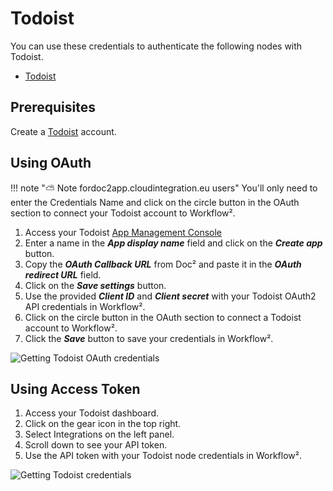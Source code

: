 # Todoist

You can use these credentials to authenticate the following nodes with Todoist.
- [Todoist](/workflow/integrations/nodes/workflow-nodes-base.todoist/)

## Prerequisites

Create a [Todoist](https://todoist.com/) account.

## Using OAuth

!!! note "⛅️ Note fordoc2app.cloudintegration.eu users"
    You'll only need to enter the Credentials Name and click on the circle button in the OAuth section to connect your Todoist account to Workflow².


1. Access your Todoist [App Management Console](https://developer.todoist.com/appconsole.html)
2. Enter a name in the ***App display name*** field and click on the ***Create app*** button.
3. Copy the ***OAuth Callback URL*** from Doc² and paste it in the ***OAuth redirect URL*** field.
4. Click on the ***Save settings*** button.
5. Use the provided ***Client ID*** and ***Client secret*** with your Todoist OAuth2 API credentials in Workflow².
6. Click on the circle button in the OAuth section to connect a Todoist account to Workflow².
7. Click the ***Save*** button to save your credentials in Workflow².

![Getting Todoist OAuth credentials](/_images/integrations/credentials/todoist/using-oauth.gif)

## Using Access Token

1. Access your Todoist dashboard.
2. Click on the gear icon in the top right.
3. Select Integrations on the left panel.
4. Scroll down to see your API token.
5. Use the API token with your Todoist node credentials in Workflow².

![Getting Todoist credentials](/_images/integrations/credentials/todoist/using-access-token.gif)
